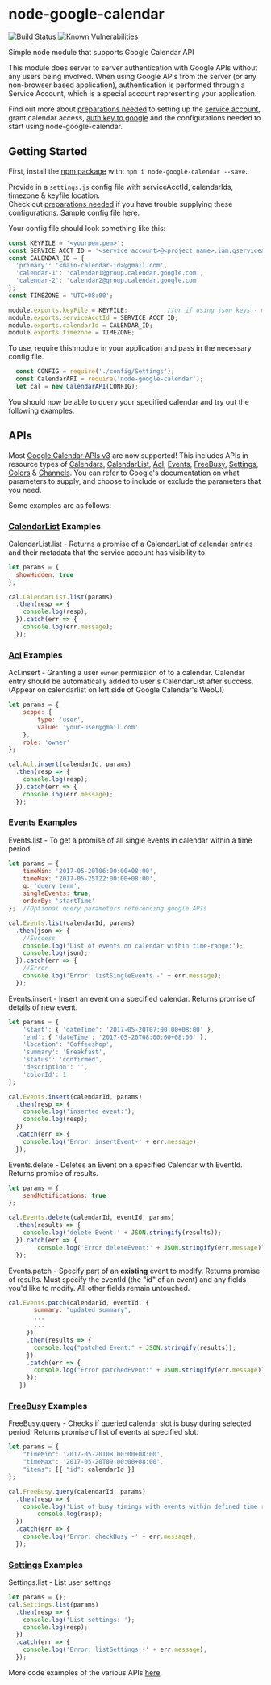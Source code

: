 # node-google-calendar
[![Build Status](https://travis-ci.org/yuhong90/node-google-calendar.svg?branch=master)](https://travis-ci.org/yuhong90/node-google-calendar)
[![Known Vulnerabilities](https://snyk.io/test/github/yuhong90/node-google-calendar/badge.svg)](https://snyk.io/test/github/yuhong90/node-google-calendar)


Simple node module that supports Google Calendar API

This module does server to server authentication with Google APIs without any users being involved.
When using Google APIs from the server (or any non-browser based application), authentication is performed through a Service Account, which is a special account representing your application.    

Find out more about [preparations needed](https://github.com/yuhong90/node-google-calendar/wiki#preparations-needed) to setting up the [service account](https://github.com/yuhong90/node-google-calendar/wiki#setup-service-accounts), grant calendar access, [auth key to google](https://github.com/yuhong90/node-google-calendar/wiki#providing-key-or-keyfile-for-google-oauth) and the configurations needed to start using node-google-calendar.



## Getting Started

First, install the [npm package](https://www.npmjs.com/package/node-google-calendar) with: `npm i node-google-calendar --save`.

Provide in a `settings.js` config file with serviceAcctId, calendarIds, timezone & keyfile location.   
Check out [preparations needed](https://github.com/yuhong90/node-google-calendar/wiki#preparations-needed) if you have trouble supplying these configurations. Sample config file [here](https://github.com/yuhong90/node-google-calendar/blob/master/config/Settings.js).   

Your config file should look something like this:
```javascript
const KEYFILE = '<yourpem.pem>';
const SERVICE_ACCT_ID = '<service_account>@<project_name>.iam.gserviceaccount.com';
const CALENDAR_ID = {
  'primary': '<main-calendar-id>@gmail.com',
  'calendar-1': 'calendar1@group.calendar.google.com',
  'calendar-2': 'calendar2@group.calendar.google.com'
};
const TIMEZONE = 'UTC+08:00';

module.exports.keyFile = KEYFILE;           //or if using json keys - module.exports.key = key;
module.exports.serviceAcctId = SERVICE_ACCT_ID;
module.exports.calendarId = CALENDAR_ID;
module.exports.timezone = TIMEZONE;
```

To use, require this module in your application and pass in the necessary config file.
```javascript
  const CONFIG = require('./config/Settings');
  const CalendarAPI = require('node-google-calendar');
  let cal = new CalendarAPI(CONFIG);  
```
You should now be able to query your specified calendar and try out the following examples.


## APIs
Most [Google Calendar APIs v3](https://developers.google.com/google-apps/calendar/concepts/) are now supported! This includes APIs in resource types of [Calendars](https://developers.google.com/google-apps/calendar/v3/reference/calendars),
[CalendarList](https://developers.google.com/google-apps/calendar/v3/reference/calendarList),
[Acl](https://developers.google.com/google-apps/calendar/v3/reference/acl),
[Events](https://developers.google.com/google-apps/calendar/v3/reference/events),
[FreeBusy](https://developers.google.com/google-apps/calendar/v3/reference/freebusy),
[Settings](https://developers.google.com/google-apps/calendar/v3/reference/settings),
[Colors](https://developers.google.com/google-apps/calendar/v3/reference/colors) &
[Channels](https://developers.google.com/google-apps/calendar/v3/reference/channels).
You can refer to Google's documentation on what parameters to supply, and choose to include or exclude the parameters that you need.

Some examples are as follows:
### [CalendarList](https://github.com/yuhong90/node-google-calendar/blob/master/src/CalendarList.js) Examples
CalendarList.list - Returns a promise of a CalendarList of calendar entries and their metadata that the service account has visibility to.
```javascript
let params = {
  showHidden: true
};

cal.CalendarList.list(params)
  .then(resp => {
	console.log(resp);
  }).catch(err => {
	console.log(err.message);
  });
```

### [Acl](https://github.com/yuhong90/node-google-calendar/blob/master/src/Acl.js) Examples
Acl.insert - Granting a user `owner` permission of to a calendar. Calendar entry should be automatically added to user's CalendarList after success. (Appear on calendarlist on left side of Google Calendar's WebUI)  
```javascript
let params = {
	scope: {
		type: 'user',
		value: 'your-user@gmail.com'
	},
	role: 'owner'
};

cal.Acl.insert(calendarId, params)
  .then(resp => {
	console.log(resp);
  }).catch(err => {
	console.log(err.message);
  });
```

### [Events](https://github.com/yuhong90/node-google-calendar/blob/master/src/Events.js) Examples
Events.list - To get a promise of all single events in calendar within a time period.
```javascript
let params = {
	timeMin: '2017-05-20T06:00:00+08:00',
	timeMax: '2017-05-25T22:00:00+08:00',
	q: 'query term',
	singleEvents: true,
	orderBy: 'startTime'
}; 	//Optional query parameters referencing google APIs

cal.Events.list(calendarId, params)
  .then(json => {
	//Success
	console.log('List of events on calendar within time-range:');
	console.log(json);
  }).catch(err => {
	//Error
	console.log('Error: listSingleEvents -' + err.message);
  });
```

Events.insert - Insert an event on a specified calendar. Returns promise of details of new event.
```javascript
let params = {
	'start': { 'dateTime': '2017-05-20T07:00:00+08:00' },
	'end': { 'dateTime': '2017-05-20T08:00:00+08:00' },
	'location': 'Coffeeshop',
	'summary': 'Breakfast',
	'status': 'confirmed',
	'description': '',
	'colorId': 1
};

cal.Events.insert(calendarId, params)
  .then(resp => {
	console.log('inserted event:');
	console.log(resp);
  })
  .catch(err => {
	console.log('Error: insertEvent-' + err.message);
  });
```

Events.delete - Deletes an Event on a specified Calendar with EventId. Returns promise of results.
```javascript
let params = {
	sendNotifications: true
};

cal.Events.delete(calendarId, eventId, params)
  .then(results => {
	console.log('delete Event:' + JSON.stringify(results));
  }).catch(err => {
        console.log('Error deleteEvent:' + JSON.stringify(err.message));
  });
```

Events.patch - Specify part of an **existing** event to modify. Returns promise of results.
Must specify the eventId (the "id" of an event) and any fields you'd like to modify. All other fields remain untouched.

```javascript
cal.Events.patch(calendarId, eventId, {
       summary: "updated summary",
       ...
       ...
     })
     .then(results => {
       console.log("patched Event:" + JSON.stringify(results));
     })
     .catch(err => {
       console.log("Error patchedEvent:" + JSON.stringify(err.message));
     });
   })
```

### [FreeBusy](https://github.com/yuhong90/node-google-calendar/blob/master/src/FreeBusy.js) Examples
FreeBusy.query - Checks if queried calendar slot is busy during selected period. Returns promise of list of events at specified slot.
```javascript
let params = {
	"timeMin": '2017-05-20T08:00:00+08:00',
	"timeMax": '2017-05-20T09:00:00+08:00',
	"items": [{ "id": calendarId }]
};

cal.FreeBusy.query(calendarId, params)
  .then(resp => {
  	console.log('List of busy timings with events within defined time range: ');
        console.log(resp);
  })
  .catch(err => {
	console.log('Error: checkBusy -' + err.message);
  });
```

### [Settings](https://github.com/yuhong90/node-google-calendar/blob/master/src/Settings.js) Examples
Settings.list - List user settings  
```javascript
let params = {};
cal.Settings.list(params)
  .then(resp => {
	console.log('List settings: ');
	console.log(resp);
  })
  .catch(err => {
	console.log('Error: listSettings -' + err.message);
  });
```


More code examples of the various APIs [here](https://github.com/yuhong90/node-google-calendar/tree/master/example).
